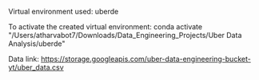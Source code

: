 Virtual environment used: uberde

To activate the created virtual environment:
conda activate "/Users/atharvabot7/Downloads/Data_Engineering_Projects/Uber Data Analysis/uberde"

Data link:  https://storage.googleapis.com/uber-data-engineering-bucket-yt/uber_data.csv
